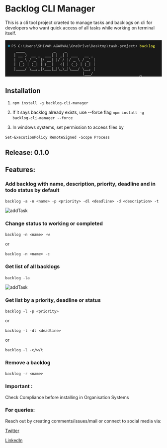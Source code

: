 # Backlog CLI Manager

This is a cli tool project craeted to manage tasks and backlogs on cli for developers who want quick access of all tasks while working on terminal itself.

![backlog](assets/backlog.png)

## Installation

1. ``` npm install -g backlog-cli-manager ```

2. If it says backlog already exists, use --force flag
``` npm install -g backlog-cli-manager --force ```

3. In windows systems, set permission to access files by

``` Set-ExecutionPolicy RemoteSigned -Scope Process ```

## Release: 0.1.0

## Features:

### Add backlog with name, description, priority, deadline and in todo status by default

``` backlog -a -n <name> -p <priority> -dl <deadline> -d <description> -t ```

![addTask](assets/addTask.png)

### Change status to working or completed

``` backlog -n <name> -w ```

or

``` backlog -n <name> -c ```

### Get list of all backlogs

``` backlog -la ```

![addTask](assets/list.png)

### Get list by a priority, deadline or status

``` backlog -l -p <priority> ```

or

``` backlog -l -dl <deadline> ```

or

``` backlog -l -c/w/t ```

### Remove a backlog

``` backlog -r <name> ```

### Important : 
Check Compliance before installing in Organisation Systems

### For queries: 
Reach out by creating comments/issues/mail or connect to social media via:

[Twitter](https://twitter.com/Agarwal__Shivam)

[LinkedIn](https://www.linkedin.com/in/shivam-agarwal-profile)